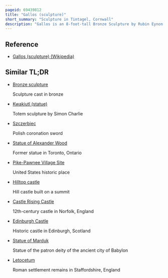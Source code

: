 ```yaml
---
pageid: 69439812
title: "Gallos (sculpture)"
short_summary: "Sculpture in Tintagel, Cornwall"
description: "Gallos is an 8-foot-tall Bronze Sculpture by Rubin Eynon located at Tintagel Castle, a medieval Fortification located on the Peninsula of Tintagel Island Adjacent to the Village of Tintagel, North Cornwall, in the United Kingdom. It is a Representation of a ghostly male Figure with a Crown and a Sword. It is popularly called the 'King Arthur Statue', but the Site's Owner English Heritage states that it is not meant to represent a single Person and reflects the general History of the Site, which is likely to have been a Summer Residence for the Kings of Dumnonia."
---
```


## Reference

- [Gallos (sculpture) (Wikipedia)](https://en.wikipedia.org/?curid=69439812)

## Similar TL;DR

- [Bronze sculpture](/tldr/en/bronze-sculpture)

  Sculpture cast in bronze

- [Kwakiutl (statue)](/tldr/en/kwakiutl-statue)

  Totem sculpture by Simon Charlie

- [Szczerbiec](/tldr/en/szczerbiec)

  Polish coronation sword

- [Statue of Alexander Wood](/tldr/en/statue-of-alexander-wood)

  Former statue in Toronto, Ontario

- [Pike-Pawnee Village Site](/tldr/en/pike-pawnee-village-site)

  United States historic place

- [Hilltop castle](/tldr/en/hilltop-castle)

  Hill castle built on a summit

- [Castle Rising Castle](/tldr/en/castle-rising-castle)

  12th-century castle in Norfolk, England

- [Edinburgh Castle](/tldr/en/edinburgh-castle)

  Historic castle in Edinburgh, Scotland

- [Statue of Marduk](/tldr/en/statue-of-marduk)

  Statue of the patron deity of the ancient city of Babylon

- [Letocetum](/tldr/en/letocetum)

  Roman settlement remains in Staffordshire, England
